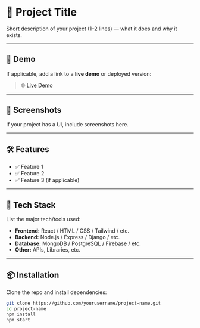 # 📝 Project Title

Short description of your project (1–2 lines) — what it does and why it exists.

---

## 🚀 Demo

If applicable, add a link to a **live demo** or deployed version:

> 🌐 [Live Demo](https://your-demo-link.com)

---

## 📸 Screenshots

If your project has a UI, include screenshots here.


---

## 🛠️ Features

- ✅ Feature 1
- ✅ Feature 2
- ✅ Feature 3 (if applicable)

---

## 🧰 Tech Stack

List the major tech/tools used:

- **Frontend:** React / HTML / CSS / Tailwind / etc.
- **Backend:** Node.js / Express / Django / etc.
- **Database:** MongoDB / PostgreSQL / Firebase / etc.
- **Other:** APIs, Libraries, etc.

---

## 📦 Installation

Clone the repo and install dependencies:

```bash
git clone https://github.com/yourusername/project-name.git
cd project-name
npm install
npm start
